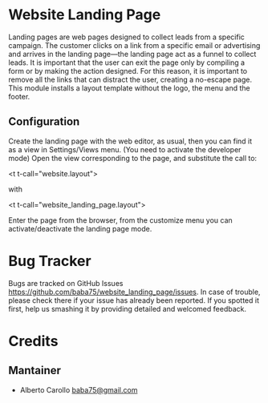 Website Landing Page
====================

Landing pages are web pages designed to collect leads from a specific campaign. The customer clicks on a link from a specific email or advertising and arrives in the landing page—the landing page act as a funnel to collect leads. 
It is important that the user can exit the page only by compiling a form or by making the action designed.
For this reason, it is important to remove all the links that can distract the user, creating a no-escape page.
This module installs a layout template without the logo, the menu and the footer.

Configuration
-------------
Create the landing page with the web editor, as usual, then you can find it as a view in Settings/Views menu. (You need to activate the developer mode)
Open the view corresponding to the page, and substitute the call to:

&lt;t t-call="website.layout"&gt;

with

&lt;t t-call="website_landing_page.layout"&gt;

Enter the page from the browser, from the customize menu you can activate/deactivate the landing page mode.

Bug Tracker
===========

Bugs are tracked on GitHub Issues <https://github.com/baba75/website_landing_page/issues>. In case of trouble, please
check there if your issue has already been reported. If you spotted it first,
help us smashing it by providing detailed and welcomed feedback.


Credits
=======

Mantainer
------------
* Alberto Carollo <baba75@gmail.com>

